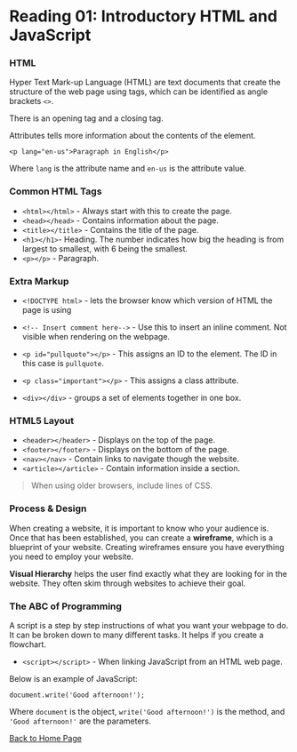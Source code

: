 # Reading 01: Introductory HTML and JavaScript
 ### HTML
Hyper Text Mark-up Language (HTML) are text documents that create the structure of the web page using tags, which can be identified as angle brackets `<>`. 

There is an opening tag and a closing tag. 

Attributes tells more information about the contents of the element.

```
<p lang="en-us">Paragraph in English</p>
```
Where `lang` is the attribute name and `en-us` is the attribute value. 
### Common HTML Tags

* `<html></html>` - Always start with this to create the page.
* `<head></head>` - Contains information about the page.
* `<title></title>` - Contains the title of the page.
* `<h1></h1>`- Heading. The number indicates how big the heading is from largest to smallest, with 6 being the smallest. 
* `<p></p>` - Paragraph.

### Extra Markup

* `<!DOCTYPE html>` - lets the browser know which version of HTML the page is using

* `<!-- Insert comment here-->` - Use this to insert an inline comment. Not visible when rendering on the webpage.

* `<p id="pullquote"></p>` - This assigns an ID to the element. The ID in this case is `pullquote`.

* `<p class="important"></p>` - This assigns a class attribute.

* `<div></div>` - groups a set of elements together in one box.

### HTML5 Layout

* `<header></header>` - Displays on the top of the page.
* `<footer></footer>` - Displays on the bottom of the page.
* `<nav></nav>` - Contain links to navigate though the website. 
* `<article></article>` - Contain information inside a section.

> When using older browsers, include lines of CSS.

### Process & Design

When creating a website, it is important to know who your audience is. Once that has been established, you can create a **wireframe**, which is a blueprint of your website. Creating wireframes ensure you have everything you need to employ your website. 

**Visual Hierarchy** helps the user find exactly what they are looking for in the website. They often skim through websites to achieve their goal.

### The ABC of Programming

A script is a step by step instructions of what you want your webpage to do. It can be broken down to many different tasks. It helps if you create a flowchart. 

* `<script></script>` - When linking JavaScript from an HTML web page.

Below is an example of JavaScript:
```
document.write('Good afternoon!');
```
Where `document` is the object, `write('Good afternoon!')` is the method, and `'Good afternoon!'` are the parameters.

[Back to Home Page](https://kmangub.github.io/reading-notes-master/)